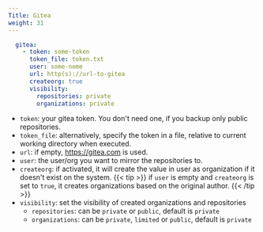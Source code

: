 ```yaml
---
Title: Gitea
weight: 31
---
```


```yaml
  gitea:
    - token: some-token
      token_file: token.txt
      user: some-nome
      url: http(s)://url-to-gitea
      createorg: true
      visibility:
        repositories: private
        organizations: private
```
- `token`: your gitea token. You don't need one, if you backup only public repositories.
- `token_file`: alternatively, specify the token in a file, relative to current working directory when executed.
- `url`: if empty, https://gitea.com is used.
- `user`: the user/org you want to mirror the repositories to. 
- `createorg`: if activated, it will create the value in user as organization if it doesn't exist on the system.
{{< tip >}}
if `user` is empty and `createorg` is set to `true`, it creates organizations based on the original author.
{{< /tip >}}
- `visibility`: set the visibility of created organizations and repositories
    - `repositories`: can be `private` or `public`, default is `private`
    - `organizations`: can be `private`, `limited` or `public`, default is `private`